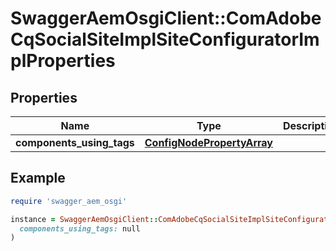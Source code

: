 # SwaggerAemOsgiClient::ComAdobeCqSocialSiteImplSiteConfiguratorImplProperties

## Properties

| Name | Type | Description | Notes |
| ---- | ---- | ----------- | ----- |
| **components_using_tags** | [**ConfigNodePropertyArray**](ConfigNodePropertyArray.md) |  | [optional] |

## Example

```ruby
require 'swagger_aem_osgi'

instance = SwaggerAemOsgiClient::ComAdobeCqSocialSiteImplSiteConfiguratorImplProperties.new(
  components_using_tags: null
)
```

